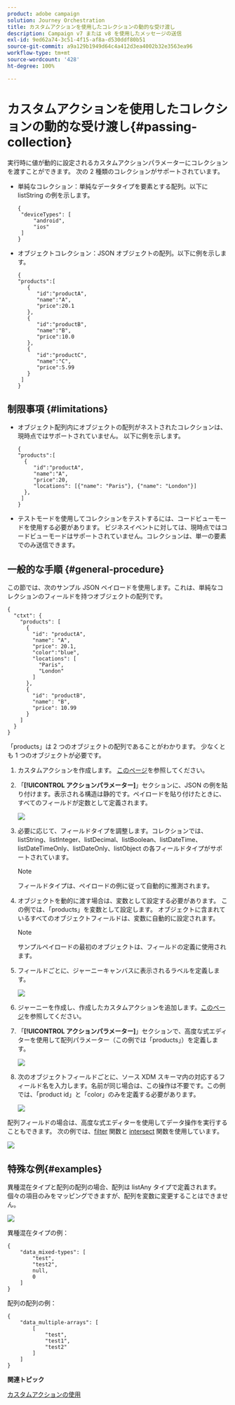 ```yaml
---
product: adobe campaign
solution: Journey Orchestration
title: カスタムアクションを使用したコレクションの動的な受け渡し
description: Campaign v7 または v8 を使用したメッセージの送信
exl-id: 9ed62a74-3c51-4f15-af8a-d530ddf80b51
source-git-commit: a9a129b1949d64c4a412d3ea4002b32e3563ea96
workflow-type: tm+mt
source-wordcount: '428'
ht-degree: 100%

---
```


# カスタムアクションを使用したコレクションの動的な受け渡し{#passing-collection}

実行時に値が動的に設定されるカスタムアクションパラメーターにコレクションを渡すことができます。 次の 2 種類のコレクションがサポートされています。

* 単純なコレクション：単純なデータタイプを要素とする配列。以下に listString の例を示します。

   ```
   {
    "deviceTypes": [
        "android",
        "ios"
    ]
   }
   ```

* オブジェクトコレクション：JSON オブジェクトの配列。以下に例を示します。

   ```
   {
   "products":[
      {
         "id":"productA",
         "name":"A",
         "price":20.1
      },
      {
         "id":"productB",
         "name":"B",
         "price":10.0
      },
      {
         "id":"productC",
         "name":"C",
         "price":5.99
      }
    ]
   }
   ```

## 制限事項 {#limitations}

* オブジェクト配列内にオブジェクトの配列がネストされたコレクションは、現時点ではサポートされていません。 以下に例を示します。

   ```
   {
   "products":[
     {
        "id":"productA",
        "name":"A",
        "price":20,
        "locations": [{"name": "Paris"}, {"name": "London"}]
     },
    ]
   }
   ```
* テストモードを使用してコレクションをテストするには、コードビューモードを使用する必要があります。 ビジネスイベントに対しては、現時点ではコードビューモードはサポートされていません。コレクションは、単一の要素でのみ送信できます。

## 一般的な手順 {#general-procedure}

この節では、次のサンプル JSON ペイロードを使用します。これは、単純なコレクションのフィールドを持つオブジェクトの配列です。

```
{
  "ctxt": {
    "products": [
      {
        "id": "productA",
        "name": "A",
        "price": 20.1,
        "color":"blue",
        "locations": [
          "Paris",
          "London"
        ]
      },
      {
        "id": "productB",
        "name": "B",
        "price": 10.99
      }
    ]
  }
}
```

「products」は 2 つのオブジェクトの配列であることがわかります。 少なくとも 1 つのオブジェクトが必要です。

1. カスタムアクションを作成します。 [このページ](../action/about-custom-action-configuration.md)を参照してください。

1. 「**[!UICONTROL アクションパラメーター]**」セクションに、JSON の例を貼り付けます。表示される構造は静的です。ペイロードを貼り付けたときに、すべてのフィールドが定数として定義されます。

   ![](../assets/uc-collection-1.png)

1. 必要に応じて、フィールドタイプを調整します。コレクションでは、listString、listInteger、listDecimal、listBoolean、listDateTime、listDateTimeOnly、listDateOnly、listObject の各フィールドタイプがサポートされています。

   >[!NOTE]
   >
   >フィールドタイプは、ペイロードの例に従って自動的に推測されます。

1. オブジェクトを動的に渡す場合は、変数として設定する必要があります。 この例では、「products」を変数として設定します。 オブジェクトに含まれているすべてのオブジェクトフィールドは、変数に自動的に設定されます。

   >[!NOTE]
   >
   >サンプルペイロードの最初のオブジェクトは、フィールドの定義に使用されます。

1. フィールドごとに、ジャーニーキャンバスに表示されるラベルを定義します。

   ![](../assets/uc-collection-2.png)

1. ジャーニーを作成し、作成したカスタムアクションを追加します。[このページ](../building-journeys/using-custom-actions.md)を参照してください。

1. 「**[!UICONTROL アクションパラメーター]**」セクションで、高度な式エディターを使用して配列パラメーター（この例では「products」）を定義します。

   ![](../assets/uc-collection-3.png)

1. 次のオブジェクトフィールドごとに、ソース XDM スキーマ内の対応するフィールド名を入力します。名前が同じ場合は、この操作は不要です。この例では、「product id」と「color」のみを定義する必要があります。

   ![](../assets/uc-collection-4.png)

配列フィールドの場合は、高度な式エディターを使用してデータ操作を実行することもできます。 次の例では、[filter](../functions/functionfilter.md) 関数と [intersect](../functions/functionintersect.md) 関数を使用しています。

![](../assets/uc-collection-5.png)

## 特殊な例{#examples}

異種混在タイプと配列の配列の場合、配列は listAny タイプで定義されます。 個々の項目のみをマッピングできますが、配列を変数に変更することはできません。

![](../assets/uc-collection-heterogeneous.png)

異種混在タイプの例：

```
{
    "data_mixed-types": [
        "test",
        "test2",
        null,
        0
    ]
}
```

配列の配列の例：

```
{
    "data_multiple-arrays": [
        [
            "test",
            "test1",
            "test2"
        ]
    ]
}
```

**関連トピック**

[カスタムアクションの使用](../building-journeys/using-custom-actions.md)
